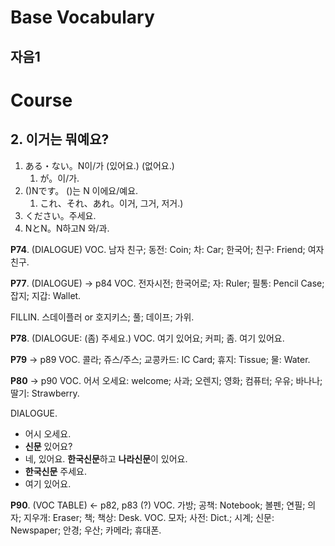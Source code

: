 # Base Vocabulary
## 자음1

# Course
## 2. 이거는 뭐예요?
1. ある・ない。N이/가 (있어요.) (없어요.)
	1. が。이/가.
2. ()Nです。 ()는 N 이에요/예요. 
	1. これ、それ、あれ。이거, 그거, 저거.) 
3. ください。주세요.
4. NとN。N하고N 와/과.

**P74**. (DIALOGUE)
VOC. 남자 친구; 동전: Coin; 차: Car; 한국어; 친구: Friend; 여자 친구.

**P77**. (DIALOGUE) -> p84
VOC. 전자시전; 한국어로; 자: Ruler; 필통: Pencil Case; 잡지; 지갑: Wallet.

FILLIN. 스데이플러 or 호지키스; 풀; 데이프; 가위.

**P78**. (DIALOGUE: (좀) 주세요.)
VOC. 여기 있어요; 커피; 좀.
여기 있어요.

**P79** -> p89
VOC. 콜라; 쥬스/주스; 교콩카드: IC Card; 휴지: Tissue; 물: Water.

**P80** -> p90
VOC. 어서 오세요: welcome; 사과; 오렌지; 영화; 컴퓨터; 우유; 바나나; 딸기: Strawberry.

DIALOGUE.
- 어시 오세요.
- **신문** 있어요?
- 네, 있어요. **한국신문**하고 **나라신문**이 있어요.
- **한국신문** 주세요.
- 여기 있어요.


**P90**. (VOC TABLE) <- p82, p83 (?)
VOC. 가방; 공책: Notebook; 볼펜; 연필; 의자; 지우개: Eraser; 책; 책상: Desk.
VOC. 모자; 사전: Dict.; 시계; 신문: Newspaper; 안경; 우산; 카메라; 휴대폰.

